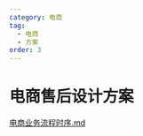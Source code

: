 ```yaml
---
category: 电商
tag:
  - 电商
  - 方案
order: 3
---
```


# 电商售后设计方案

[电商业务流程时序.md](%E7%94%B5%E5%95%86%E4%B8%9A%E5%8A%A1%E6%B5%81%E7%A8%8B%E6%97%B6%E5%BA%8F.md)

<!-- @include: ./电商业务流程时序.md#uml -->